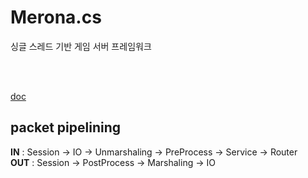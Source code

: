 Merona.cs
====

싱글 스레드 기반 게임 서버 프레임워크

<br><br>

[doc](doc)


packet pipelining
----
__IN__ : Session -> IO -> Unmarshaling -> PreProcess -> Service -> Router<br>
__OUT__ : Session -> PostProcess -> Marshaling -> IO
